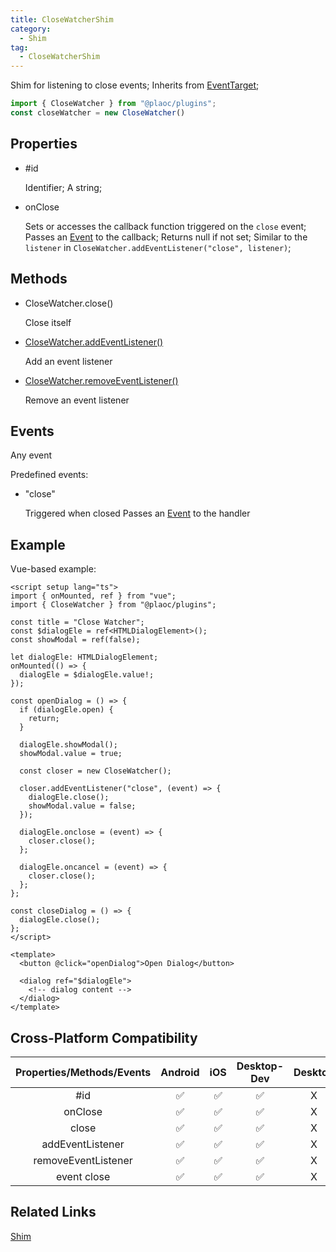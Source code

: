 ```yaml
---
title: CloseWatcherShim
category:
  - Shim  
tag:
  - CloseWatcherShim
---
```


Shim for listening to close events;
Inherits from [EventTarget](https://developer.mozilla.org/en-US/docs/Web/API/EventTarget);


```js
import { CloseWatcher } from "@plaoc/plugins";
const closeWatcher = new CloseWatcher() 
```

## Properties

  - #id

    Identifier;
    A string;

  - onClose

    Sets or accesses the callback function triggered on the `close` event;
    Passes an [Event](https://developer.mozilla.org/en-US/docs/Web/API/Event) to the callback;
    Returns null if not set;
    Similar to the `listener` in `CloseWatcher.addEventListener("close", listener)`; 

## Methods

  - CloseWatcher.close()

    Close itself

  - [CloseWatcher.addEventListener()](https://developer.mozilla.org/en-US/docs/Web/API/EventTarget/addEventListener)

    Add an event listener

  - [CloseWatcher.removeEventListener()](https://developer.mozilla.org/en-US/docs/Web/API/EventTarget/removeEventListener)

    Remove an event listener

## Events

  Any event

  Predefined events:

  - "close"

    Triggered when closed
    Passes an [Event](https://developer.mozilla.org/en-US/docs/Web/API/Event) to the handler

## Example

Vue-based example:

```vue
<script setup lang="ts">
import { onMounted, ref } from "vue";
import { CloseWatcher } from "@plaoc/plugins";

const title = "Close Watcher";
const $dialogEle = ref<HTMLDialogElement>();
const showModal = ref(false);

let dialogEle: HTMLDialogElement;
onMounted(() => {
  dialogEle = $dialogEle.value!; 
});

const openDialog = () => {
  if (dialogEle.open) {
    return;
  }
  
  dialogEle.showModal();
  showModal.value = true;
  
  const closer = new CloseWatcher();

  closer.addEventListener("close", (event) => {
    dialogEle.close();
    showModal.value = false;
  });

  dialogEle.onclose = (event) => {
    closer.close();
  };

  dialogEle.oncancel = (event) => {
    closer.close();
  };
};

const closeDialog = () => {
  dialogEle.close();
};
</script>

<template>
  <button @click="openDialog">Open Dialog</button>
  
  <dialog ref="$dialogEle">
    <!-- dialog content -->
  </dialog>
</template>
```

## Cross-Platform Compatibility

| Properties/Methods/Events | Android | iOS | Desktop-Dev | Desktop |  
|:--------------------:|:-------:|:---:|:-----------:|:-------:|
| #id                  | ✅      | ✅   | ✅           | X       |
| onClose              | ✅      | ✅   | ✅           | X       |
| close                | ✅      | ✅   | ✅           | X       |
| addEventListener     | ✅      | ✅   | ✅           | X       |
| removeEventListener  | ✅      | ✅   | ✅           | X       |
| event close          | ✅      | ✅   | ✅           | X       |

## Related Links  

[Shim](../index.md)
